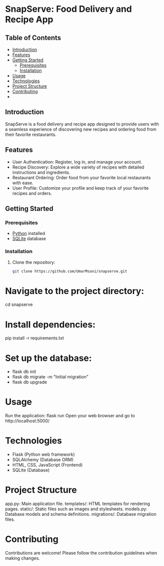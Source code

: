 # SnapServe: Food Delivery and Recipe App

## Table of Contents
- [Introduction](#introduction)
- [Features](#features)
- [Getting Started](#getting-started)
  - [Prerequisites](#prerequisites)
  - [Installation](#installation)
- [Usage](#usage)
- [Technologies](#technologies)
- [Project Structure](#project-structure)
- [Contributing](#contributing)
- 
## Introduction
SnapServe is a food delivery and recipe app designed to provide users with a seamless experience of discovering new recipes and ordering food from their favorite restaurants.

## Features
- User Authentication: Register, log in, and manage your account.
- Recipe Discovery: Explore a wide variety of recipes with detailed instructions and ingredients.
- Restaurant Ordering: Order food from your favorite local restaurants with ease.
- User Profile: Customize your profile and keep track of your favorite recipes and orders.

## Getting Started

### Prerequisites
- [Python](https://www.python.org/) installed
- [SQLite](https://www.sqlite.org/index.html) database

### Installation
1. Clone the repository:
   ```bash
   git clone https://github.com/UmarMsani/snapserve.git
   
# Navigate to the project directory:
cd snapserve

# Install dependencies:
pip install -r requirements.txt

# Set up the database:
* flask db init
* flask db migrate -m "Initial migration"
* flask db upgrade

# Usage
Run the application:
flask run
Open your web browser and go to http://localhost:5000/

# Technologies

* Flask (Python web framework)
* SQLAlchemy (Database ORM)
* HTML, CSS, JavaScript (Frontend)
* SQLite (Database)

# Project Structure

app.py: Main application file.
templates/: HTML templates for rendering pages.
static/: Static files such as images and stylesheets.
models.py: Database models and schema definitions.
migrations/: Database migration files.

# Contributing

Contributions are welcome! Please follow the contribution guidelines when making changes.
